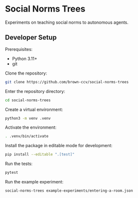 # Social Norms Trees
Experiments on teaching social norms to autonomous agents.

## Developer Setup

Prerequisites:
- Python 3.11+
- git

Clone the repository:
```bash
git clone https://github.com/brown-ccv/social-norms-trees
```

Enter the repository directory:
```bash
cd social-norms-trees
```

Create a virtual environment:
```bash
python3 -m venv .venv
```

Activate the environment:
```bash
. .venv/bin/activate
```

Install the package in editable mode for development:
```bash
pip install --editable ".[test]"
```

Run the tests:
```bash
pytest
```

Run the example experiment:
```bash
social-norms-trees example-experiments/entering-a-room.json
```

